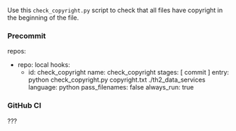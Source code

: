 

Use this `check_copyright.py` script to check that all files have copyright in 
the beginning of the file.


### Precommit
repos:
  - repo: local
    hooks:
      - id: check_copyright
        name: check_copyright
        stages: [ commit ]
        entry: python check_copyright.py copyright.txt ./th2_data_services
        language: python
        pass_filenames: false
        always_run: true

### GitHub CI
???